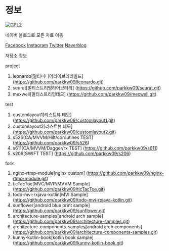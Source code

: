 # 정보

[![GPL2](https://img.shields.io/badge/license-GPL2-yellowgreen.svg)](https://github.com/parkkw09/parkSync/edit/master/LICENSE)


네이버 블로그로 모든 자료 이동

[Facebook](https://www.facebook.com/parkkw09/)
[Instagram](https://www.instagram.com/parkkw09/)
[Twitter](https://twitter.com/parkkw09/)
[Naverblog](https://blog.naver.com/parkkw09/)

저장소 정보

project

1. leonardo[멀티미디어라이브러리빌드] (https://github.com/parkkw09/leonardo.git)
2. seurat[멀티스트리밍라이브러리] (https://github.com/parkkw09/seurat.git)
3. mexwell[멀티스트리밍데모] (https://github.com/parkkw09/mexwell.git)

test

1. customlayout1[리스트뷰 데모] (https://github.com/parkkw09/customlayout1.git)
2. customlayout2[리스트뷰 데모] (https://github.com/parkkw09/customlayout2.git)
3. s526[CA/MVVM/Hilt/coroutines TEST] (https://github.com/parkkw09/s526)
4. s611[CA/MVVM/Dagger/rx TEST] (https://github.com/parkkw09/s611)
5. s206[SWIFT TEST] (https://github.com/parkkw09/s206)

fork

1. nginx-rtmp-module[nginx custom] (https://github.com/parkkw09/nginx-rtmp-module.git)
2. ticTacToe[MVC/MVP/MVVM Sample] (https://github.com/parkkw09/ticTacToe.git)
3. todo-mvi-rxjava-kotlin[MVI Sample] (https://github.com/parkkw09/todo-mvi-rxjava-kotlin.git)
4. sunflower[android blue print sample] (https://github.com/parkkw09/sunflower.git)
5. architecture-samples[android arch sample] (https://github.com/parkkw09/architecture-samples.git)
6. architecture-components-samples[android arch components] (https://github.com/parkkw09/architecture-components-samples.git)
7. kunny-kotlin-book[kotlin book sample] (https://github.com/parkkw09/kunny-kotlin-book.git)
